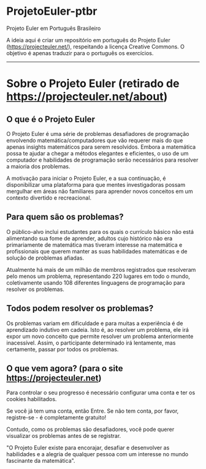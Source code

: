 # ProjetoEuler-ptbr
Projeto Euler em Português Brasileiro

A ideia aqui é criar um repositório em português do Projeto Euler (https://projecteuler.net/), respeitando a licença Creative Commons. O objetivo é apenas traduzir para o português os exercícios.

-----

# Sobre o Projeto Euler (retirado de https://projecteuler.net/about)

## O que é o Projeto Euler

O Projeto Euler é uma série de problemas desafiadores de programação envolvendo matemática/computadores que vão requerer mais do que apenas insights matemáticos para serem resolvidos. Embora a matemática possa te ajudar a chegar a métodos elegantes e eficientes, o uso de um computador e habilidades de programação serão necessários para resolver a maioria dos problemas.

A motivação para iniciar o Projeto Euler, e a sua continuação, é disponibilizar uma plataforma para que mentes investigadoras possam mergulhar em áreas não familiares para aprender novos conceitos em um contexto divertido e recreacional.

## Para quem são os problemas?

O público-alvo inclui estudantes para os quais o currículo básico não está alimentando sua fome de aprender, adultos cujo histórico não era primariamente de matemática mas tiveram interesse na matemática e profissionais que querem manter as suas habilidades matemáticas e de solução de problemas afiadas.

Atualmente há mais de um milhão de membros registrados que resolveram pelo menos um problema, representando 220 lugares em todo o mundo, coletivamente usando 108 diferentes linguagens de programação para resolver os problemas.

## Todos podem resolver os problemas?

Os problemas variam em dificuldade e para muitas a experiência é de aprendizado indutivo em cadeia. Isto é, ao resolver um problema, ele irá expor um novo conceito que permite resolver um problema anteriormente inacessível. Assim, o participante determinado irá lentamente, mas certamente, passar por todos os problemas.

## O que vem agora? (para o site https://projecteuler.net)

Para controlar o seu progresso é necessário configurar uma conta e ter os cookies habilitados.

Se você já tem uma conta, então Entre. Se não tem conta, por favor, registre-se - é completamente gratuito!

Contudo, como os problemas são desafiadores, você pode querer visualizar os problemas antes de se registrar.


"O Projeto Euler existe para encorajar, desafiar e desenvolver as habilidades e a alegria de qualquer pessoa com um interesse no mundo fascinante da matemática".
